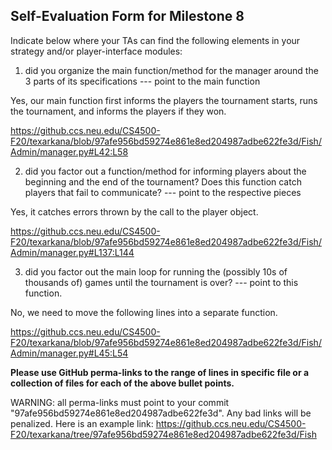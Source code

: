 ## Self-Evaluation Form for Milestone 8

Indicate below where your TAs can find the following elements in your strategy and/or player-interface modules:

1. did you organize the main function/method for the manager around
the 3 parts of its specifications --- point to the main function

Yes, our main function first informs the players the tournament starts, runs the tournament, and informs the players if they won.

https://github.ccs.neu.edu/CS4500-F20/texarkana/blob/97afe956bd59274e861e8ed204987adbe622fe3d/Fish/Admin/manager.py#L42:L58

2. did you factor out a function/method for informing players about
the beginning and the end of the tournament? Does this function catch
players that fail to communicate? --- point to the respective pieces

Yes, it catches errors thrown by the call to the player object.

https://github.ccs.neu.edu/CS4500-F20/texarkana/blob/97afe956bd59274e861e8ed204987adbe622fe3d/Fish/Admin/manager.py#L137:L144


3. did you factor out the main loop for running the (possibly 10s of
thousands of) games until the tournament is over? --- point to this
function.

No, we need to move the following lines into a separate function.

https://github.ccs.neu.edu/CS4500-F20/texarkana/blob/97afe956bd59274e861e8ed204987adbe622fe3d/Fish/Admin/manager.py#L45:L54

**Please use GitHub perma-links to the range of lines in specific
file or a collection of files for each of the above bullet points.**


  WARNING: all perma-links must point to your commit "97afe956bd59274e861e8ed204987adbe622fe3d".
  Any bad links will be penalized.
  Here is an example link:
    <https://github.ccs.neu.edu/CS4500-F20/texarkana/tree/97afe956bd59274e861e8ed204987adbe622fe3d/Fish>

